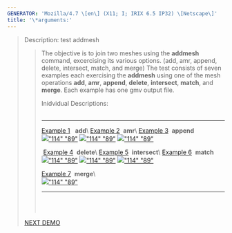 ```yaml
---
GENERATOR: 'Mozilla/4.7 \[en\] (X11; I; IRIX 6.5 IP32) \[Netscape\]'
title: '\*arguments:'
---
```


> Description: test addmesh
>
> > The objective is to join two meshes using the **addmesh** command,
> > excercising its various options. (add, amr, append, delete,
> > intersect, match, and merge) The test consists of seven examples
> > each exercising the **addmesh** using one of the mesh operations
> > **add**, **amr**, **append**, **delete**, **intersect**, **match**,
> > and **merge**. Each example has one gmv output file.
> >
> > Inidvidual Descriptions:\
> >  
> >
> >   ------------------------------------------------------------------------------------------------------ ------------------------------------------------------------------------------------------------------------------- -------------------------------------------------------------------------------------------------------
> >   [Example 1](description1_add.md)   **add**\                                                          [Example 2](description2_amr.md)  **amr**\                                                                        [Example 3](description3_append.md)  **append**\
> >   [![](image/addmesh_add/addmesh_out2_tn.gif)"114" "89"](description1_add.md)           [![](image/addmesh_amr/addmesh_amr4_tn.gif)"114" "89"](description2_amr.md)                        [![](image/addmesh_append/addmesh_append3_tn.gif)"114" "89"](description3_append.md)
> >
> >    [Example 4](description4_delete.md)  **delete**\                                                    [Example 5](description5_intersect.md)  **intersect**\                                                            [Example 6](description6_match.md)  **match**\
> >   [![](image/addmesh_delete/addmesh_delete_tn.gif)"114" "89"](description4_delete.md)   [![](image/addmesh_intersect/addmesh_delete_tn.gif%20copy)"114" "89"](description5_intersect.md)   [![](image/addmesh_match/addmesh_mesh3_tn.gif)"114" "89"](description6_match.md)
> >
> >   [Example 7](description7_merge.md)  **merge**\                                                                                                                                                                           
> >   [![](image/addmesh_merge/addmesh_mesh3_tn.gif)"114" "89"](description7_merge.md)                                                                                                                          
> >   ------------------------------------------------------------------------------------------------------ ------------------------------------------------------------------------------------------------------------------- -------------------------------------------------------------------------------------------------------
> >
> > \
> >  
>
> [NEXT DEMO](demos/createpts/test/md/main_createpts.md)
